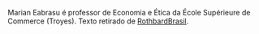 Marian Eabrasu é professor de Economia e Ética da École Supérieure de Commerce (Troyes). Texto retirado de [RothbardBrasil](http://rothbardbrasil.com/uma-resposta-as-criticas-correntes-formuladas-contra-a-etica-argumentativa-de-hoppe).